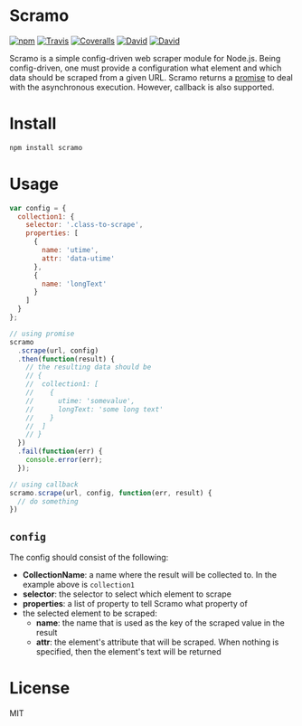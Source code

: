 # Scramo
[![npm](https://img.shields.io/npm/v/scramo.svg?style=flat-square)](https://www.npmjs.com/package/scramo) [![Travis](https://img.shields.io/travis/npatmaja/scramo.svg?style=flat-square)](https://github.com/npatmaja/scramo) [![Coveralls](https://img.shields.io/coveralls/npatmaja/scramo.svg?style=flat-square)](https://github.com/npatmaja/scramo)   [![David](https://img.shields.io/david/npatmaja/scramo.svg?style=flat-square)](https://github.com/npatmaja/scramo)  [![David](https://img.shields.io/david/dev/npatmaja/scramo.svg?style=flat-square)](https://github.com/npatmaja/scramo)

Scramo is a simple config-driven web scraper module for Node.js. Being config-driven, one must provide a configuration what element and which data should be scraped from a given URL. Scramo returns a [promise](https://github.com/kriskowal/q) to deal with the asynchronous execution. However, callback is also supported.

# Install

```bash
npm install scramo
```

# Usage

```js
var config = {
  collection1: {
    selector: '.class-to-scrape',
    properties: [
      {
        name: 'utime',
        attr: 'data-utime'
      },
      {
        name: 'longText'
      }
    ]
  }
};

// using promise
scramo
  .scrape(url, config)
  .then(function(result) {
    // the resulting data should be
    // {
    //  collection1: [
    //    {
    //      utime: 'somevalue',
    //      longText: 'some long text'
    //    }
    //  ]
    // }
  })
  .fail(function(err) {
    console.error(err);
  });

// using callback
scramo.scrape(url, config, function(err, result) {
  // do something
})
```

## `config`
The config should consist of the following:
- **CollectionName**: a name where the result will be collected to. In the example above is `collection1`
- **selector**: the selector to select which element to scrape
- **properties**: a list of property to tell Scramo what property of
- the selected element to be scraped:
  - **name**: the name that is used as the key of the scraped value in the result
  - **attr**: the element's attribute that will be scraped. When nothing is specified, then the element's text will be returned

# License
MIT
